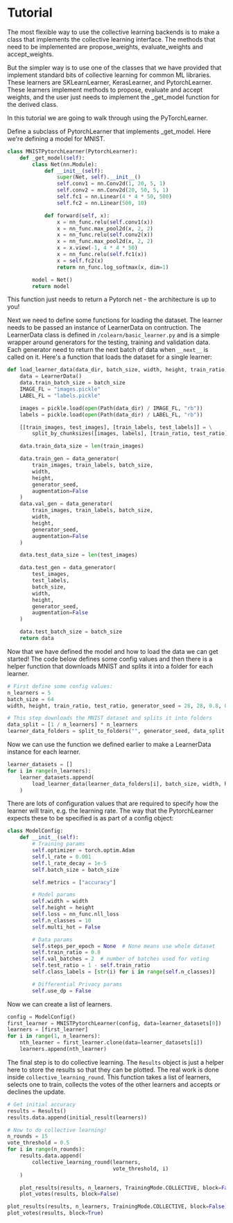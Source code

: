 # Tutorial

The most flexible way to use the collective learning backends is to make a class that implements
the collective learning interface. The methods that need to be implemented are propose_weights, evaluate_weights and accept_weights. 

But the simpler way is to use one of the classes that we have provided that implement 
standard bits of collective learning for common ML libraries. These learners are SKLearnLearner, 
KerasLearner, and PytorchLearner. These learners implement methods to propose, evaluate and accept weights, 
and the user just needs to implement the _get_model function for the derived class.  

In this tutorial we are going to walk through using the PyTorchLearner.  

Define a subclass of PytorchLearner that implements _get_model. Here we're defining a model for MNIST.

```python
class MNISTPytorchLearner(PytorchLearner):
    def _get_model(self):
        class Net(nn.Module):
            def __init__(self):
                super(Net, self).__init__()
                self.conv1 = nn.Conv2d(1, 20, 5, 1)
                self.conv2 = nn.Conv2d(20, 50, 5, 1)
                self.fc1 = nn.Linear(4 * 4 * 50, 500)
                self.fc2 = nn.Linear(500, 10)

            def forward(self, x):
                x = nn_func.relu(self.conv1(x))
                x = nn_func.max_pool2d(x, 2, 2)
                x = nn_func.relu(self.conv2(x))
                x = nn_func.max_pool2d(x, 2, 2)
                x = x.view(-1, 4 * 4 * 50)
                x = nn_func.relu(self.fc1(x))
                x = self.fc2(x)
                return nn_func.log_softmax(x, dim=1)

        model = Net()
        return model
```

This function just needs to return a Pytorch net - the architecture is up to you!

Next we need to define some functions for loading the dataset. The learner needs to be passed an instance of LearnerData
on contruction. The LearnerData class is defined in `/colearn/basic_learner.py` 
and is a simple wrapper around generators for the testing, training and validation data.
Each generator need to return the next batch of data when `__next__` is called on it.
Here's a function that loads the dataset for a single learner:
```python
def load_learner_data(data_dir, batch_size, width, height, train_ratio, test_ratio, generator_seed):
    data = LearnerData()
    data.train_batch_size = batch_size
    IMAGE_FL = "images.pickle"
    LABEL_FL = "labels.pickle"

    images = pickle.load(open(Path(data_dir) / IMAGE_FL, "rb"))
    labels = pickle.load(open(Path(data_dir) / LABEL_FL, "rb"))

    [[train_images, test_images], [train_labels, test_labels]] = \
        split_by_chunksizes([images, labels], [train_ratio, test_ratio])

    data.train_data_size = len(train_images)

    data.train_gen = data_generator(
        train_images, train_labels, batch_size,
        width,
        height,
        generator_seed,
        augmentation=False
    )
    data.val_gen = data_generator(
        train_images, train_labels, batch_size,
        width,
        height,
        generator_seed,
        augmentation=False
    )

    data.test_data_size = len(test_images)

    data.test_gen = data_generator(
        test_images,
        test_labels,
        batch_size,
        width,
        height,
        generator_seed,
        augmentation=False
    )

    data.test_batch_size = batch_size
    return data
```

Now that we have defined the model and how to load the data we can get started! 
The code below defines some config values and then there is a helper function that downloads MNIST and splits it into a folder for each learner.
```python
# First define some config values:
n_learners = 5
batch_size = 64
width, height, train_ratio, test_ratio, generator_seed = 28, 28, 0.8, 0.2, 42

# This step downloads the MNIST dataset and splits it into folders
data_split = [1 / n_learners] * n_learners
learner_data_folders = split_to_folders("", generator_seed, data_split, n_learners)
```

Now we can use the function we defined earlier to make a LearnerData instance for each learner.
```python
learner_datasets = []
for i in range(n_learners):
    learner_datasets.append(
        load_learner_data(learner_data_folders[i], batch_size, width, height, train_ratio, test_ratio, generator_seed)
    )
```

There are lots of configuration values that are required to specify how the learner will train, e.g. the learning rate.
The way that the PytorchLearner expects these to be specified is as part of a config object:

```python
class ModelConfig:
    def __init__(self):
        # Training params
        self.optimizer = torch.optim.Adam
        self.l_rate = 0.001
        self.l_rate_decay = 1e-5
        self.batch_size = batch_size

        self.metrics = ["accuracy"]

        # Model params
        self.width = width
        self.height = height
        self.loss = nn_func.nll_loss
        self.n_classes = 10
        self.multi_hot = False

        # Data params
        self.steps_per_epoch = None  # None means use whole dataset
        self.train_ratio = 0.8
        self.val_batches = 2  # number of batches used for voting
        self.test_ratio = 1 - self.train_ratio
        self.class_labels = [str(i) for i in range(self.n_classes)]

        # Differential Privacy params
        self.use_dp = False
```

Now we can create a list of learners. 

```python
config = ModelConfig()
first_learner = MNISTPytorchLearner(config, data=learner_datasets[0])
learners = [first_learner]
for i in range(1, n_learners):
    nth_learner = first_learner.clone(data=learner_datasets[i])
    learners.append(nth_learner)
```

The final step is to do collective learning.
The `Results` object is just a helper here to store the results so that they can be plotted. 
The real work is done inside `collective_learning_round`. 
This function takes a list of learners, selects one to train, collects the votes of the other learners and accepts or declines the update.

```python
# Get initial accuracy
results = Results()
results.data.append(initial_result(learners))

# Now to do collective learning!
n_rounds = 15
vote_threshold = 0.5
for i in range(n_rounds):
    results.data.append(
        collective_learning_round(learners,
                                  vote_threshold, i)
    )

    plot_results(results, n_learners, TrainingMode.COLLECTIVE, block=False)
    plot_votes(results, block=False)

plot_results(results, n_learners, TrainingMode.COLLECTIVE, block=False)
plot_votes(results, block=True)
```